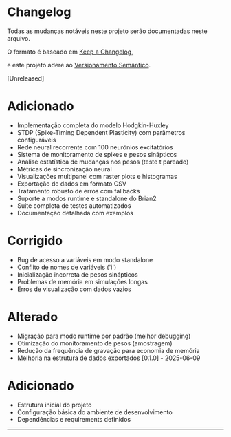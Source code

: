 # Changelog
Todas as mudanças notáveis neste projeto serão documentadas neste arquivo.

O formato é baseado em [Keep a Changelog](https://keepachangelog.com/pt-BR/1.0.0/),

e este projeto adere ao [Versionamento Semântico](https://semver.org/lang/pt-BR/).

[Unreleased]
# Adicionado
- Implementação completa do modelo Hodgkin-Huxley
- STDP (Spike-Timing Dependent Plasticity) com parâmetros configuráveis
- Rede neural recorrente com 100 neurônios excitatórios
- Sistema de monitoramento de spikes e pesos sinápticos
- Análise estatística de mudanças nos pesos (teste t pareado)
- Métricas de sincronização neural
- Visualizações multipanel com raster plots e histogramas
- Exportação de dados em formato CSV
- Tratamento robusto de erros com fallbacks
- Suporte a modos runtime e standalone do Brian2
- Suite completa de testes automatizados
- Documentação detalhada com exemplos
# Corrigido
- Bug de acesso a variáveis em modo standalone
- Conflito de nomes de variáveis ('i')
- Inicialização incorreta de pesos sinápticos
- Problemas de memória em simulações longas
- Erros de visualização com dados vazios
# Alterado
- Migração para modo runtime por padrão (melhor debugging)
- Otimização do monitoramento de pesos (amostragem)
- Redução da frequência de gravação para economia de memória
- Melhoria na estrutura de dados exportados
[0.1.0] - 2025-06-09
# Adicionado
- Estrutura inicial do projeto
- Configuração básica do ambiente de desenvolvimento
- Dependências e requirements definidos
----------